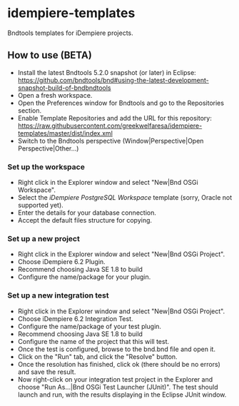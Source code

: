 # idempiere-templates
Bndtools templates for iDempiere projects.

## How to use (BETA)

* Install the latest Bndtools 5.2.0 snapshot (or later) in Eclipse: https://github.com/bndtools/bnd#using-the-latest-development-snapshot-build-of-bndbndtools
* Open a fresh workspace.
* Open the Preferences window for Bndtools and go to the Repositories section.
* Enable Template Repositories and add the URL for this repository: https://raw.githubusercontent.com/greekwelfaresa/idempiere-templates/master/dist/index.xml
* Switch to the Bndtools perspective (Window|Perspective|Open Perspective|Other...)

### Set up the workspace
* Right click in the Explorer window and select "New|Bnd OSGi Workspace".
* Select the *iDempiere PostgreSQL Workspace* template (sorry, Oracle not supported yet).
* Enter the details for your database connection.
* Accept the default files structure for copying.

### Set up a new project
* Right click in the Explorer window and select "New|Bnd OSGi Project".
* Choose iDempiere 6.2 Plugin.
* Recommend choosing Java SE 1.8 to build
* Configure the name/package for your plugin.

### Set up a new integration test
* Right click in the Explorer window and select "New|Bnd OSGi Project".
* Choose iDempiere 6.2 Integration Test.
* Configure the name/package of your test plugin.
* Recommend choosing Java SE 1.8 to build
* Configure the name of the project that this will test.
* Once the test is configured, browse to the bnd.bnd file and open it.
* Click on the "Run" tab, and click the "Resolve" button.
* Once the resolution has finished, click ok (there should be no errors) and save the result.
* Now right-click on your integration test project in the Explorer and choose "Run As...|Bnd OSGi Test Launcher (JUnit)". The test should launch and run, with the results displaying in the Eclipse JUnit window.
